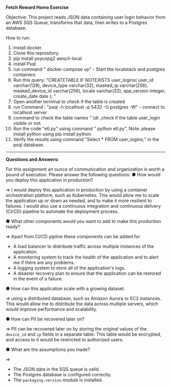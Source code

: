 **Fetch Reward Home Exercise**

Objective: This project reads JSON data containing user login behavior from an AWS SQS Queue, transforms that data, then writes to a Postgres database.

How to run: 

1. Install docker.
2. Clone this reprository.
3. pip install psycopg2 awscli-local
4. install Psql
5. run command " docker-compose up" - Start the localstack and postgres containers
6. Run this query: "CREATETABLE IF NOTEXISTS user_logins(
   user_id varchar(128),
   device_type varchar(32),
   masked_ip varchar(256),
   masked_device_id varchar(256),
   locale varchar(32),
   app_version integer,
   create_date date
   ); "
7. Open another terminal to check if the table is created
8. run Command : "psql -h localhost -p 5432 -U postgres -W" - connect to localhost server
9. command to check the table names " \dt ,check if the table user_login visible or not.
10. Run the code "etl.py" using command " python etl.py", Note: please install python using pip install python
11. Verify the results using command "Select * FROM user_logins;" in the psql database.



---



**Questions and Answers:**


For this assignment an ounce of communication and organization is worth a pound of execution.
Please answer the following questions:
● How would you deploy this application in production?

=> I would deploy this application in production by using a container orchestration platform, such as Kubernetes. This would allow me to scale the application up or down as needed, and to make it more resilient to failures. I would also use a continuous integration and continuous delivery (CI/CD) pipeline to automate the deployment process.


● What other components would you want to add to make this production ready?

=> Apart from CI/CD pipline these components can be added for 

* A load balancer to distribute traffic across multiple instances of the application.
* A monitoring system to track the health of the application and to alert me if there are any problems.
* A logging system to store all of the application's logs.
* A disaster recovery plan to ensure that the application can be restored in the event of a failure.


● How can this application scale with a growing dataset.

=> using a distributed database, such as Amazon Aurora or EC2 instances. This would allow me to distribute the data across multiple servers, which would improve performance and scalability.

● How can PII be recovered later on?

=> PII can be recovered later on by storing the original values of the `device_id` and `ip` fields in a separate table. This table would be encrypted, and access to it would be restricted to authorized users.

● What are the assumptions you made?

=> 

* The JSON data in the SQS queue is valid.
* The Postgres database is configured correctly.
* The `packaging.version` module is installed.
